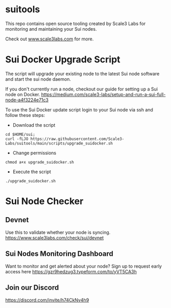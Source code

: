 # suitools

This repo contains open source tooling created by Scale3 Labs for monitoring and maintaining your Sui nodes. 

Check out www.scale3labs.com for more. 

# Sui Docker Upgrade Script

The script will upgrade your existing node to the latest Sui node software and start the sui node daemon.

If you don't currently run a node, checkout our guide for setting up a Sui node on Docker. https://medium.com/scale3-labs/setup-and-run-a-sui-full-node-a4f3224e71c3

To use the Sui Docker update script login to your Sui node via ssh and follow these steps:

- Download the script

```script
cd $HOME/sui;
curl -fLJO https://raw.githubusercontent.com/Scale3-Labs/suitools/main/scripts/upgrade_suidocker.sh 
```

- Change permissions
```
chmod a+x upgrade_suidocker.sh
```
- Execute the script
```
./upgrade_suidocker.sh
```

# Sui Node Checker
## Devnet 
Use this to validate whether your node is syncing.
https://www.scale3labs.com/check/sui/devnet

## Sui Nodes Monitoring Dashboard
Want to monitor and get alerted about your node? Sign up to request early access here https://gzr9hedzug3.typeform.com/to/yVT5CA3h

## Join our Discord 
https://discord.com/invite/h74CkNv4h9
